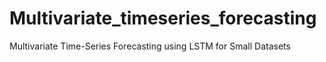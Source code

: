 # Multivariate_timeseries_forecasting
Multivariate Time-Series Forecasting using LSTM for Small Datasets
